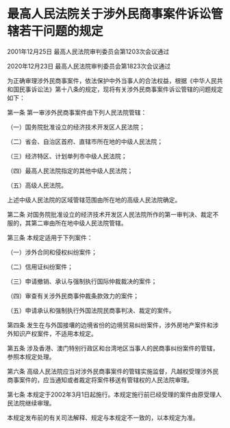 # 最高人民法院关于涉外民商事案件诉讼管辖若干问题的规定

2001年12月25日 最高人民法院审判委员会第1203次会议通过

2020年12月23日 最高人民法院审判委员会第1823次会议通过

<!-- INFO END -->

为正确审理涉外民商事案件，依法保护中外当事人的合法权益，根据《中华人民共和国民事诉讼法》第十八条的规定，现将有关涉外民商事案件诉讼管辖的问题规定如下：

第一条 第一审涉外民商事案件由下列人民法院管辖：

（一）国务院批准设立的经济技术开发区人民法院；

（二）省会、自治区首府、直辖市所在地的中级人民法院；

（三）经济特区、计划单列市中级人民法院；

（四）最高人民法院指定的其他中级人民法院；

（五）高级人民法院。

上述中级人民法院的区域管辖范围由所在地的高级人民法院确定。

第二条 对国务院批准设立的经济技术开发区人民法院所作的第一审判决、裁定不服的，其第二审由所在地中级人民法院管辖。

第三条 本规定适用于下列案件：

（一）涉外合同和侵权纠纷案件；

（二）信用证纠纷案件；

（三）申请撤销、承认与强制执行国际仲裁裁决的案件；

（四）审查有关涉外民商事仲裁条款效力的案件；

（五）申请承认和强制执行外国法院民商事判决、裁定的案件。

第四条 发生在与外国接壤的边境省份的边境贸易纠纷案件，涉外房地产案件和涉外知识产权案件，不适用本规定。

第五条 涉及香港、澳门特别行政区和台湾地区当事人的民商事纠纷案件的管辖，参照本规定处理。

第六条 高级人民法院应当对涉外民商事案件的管辖实施监督，凡越权受理涉外民商事案件的，应当通知或者裁定将案件移送有管辖权的人民法院审理。

第七条 本规定于2002年3月1日起施行。本规定施行前已经受理的案件由原受理人民法院继续审理。

本规定发布前的有关司法解释、规定与本规定不一致的，以本规定为准。